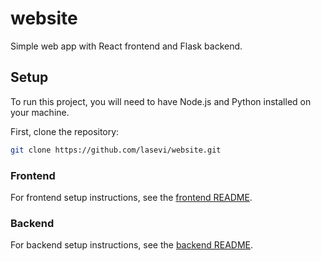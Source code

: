 # website

Simple web app with React frontend and Flask backend.

## Setup

To run this project, you will need to have Node.js and Python installed on your machine.

First, clone the repository:

```bash
git clone https://github.com/lasevi/website.git
```

### Frontend

For frontend setup instructions, see the [frontend README](frontend/README.md).

### Backend

For backend setup instructions, see the [backend README](backend/README.md).
